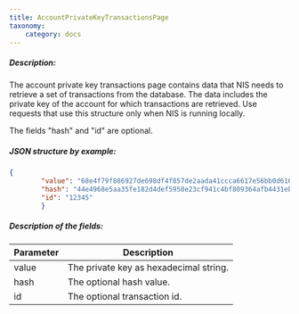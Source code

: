```yaml
---
title: AccountPrivateKeyTransactionsPage
taxonomy:
    category: docs
---
```


 
##### Description: 
The account private key transactions page contains data that NIS needs to retrieve a set of transactions from the database. The data includes the private key of the account for which transactions are retrieved. Use requests that use this structure only when NIS is running locally.

 
The fields "hash" and "id" are optional.

 
##### JSON structure by example: 
```json
{
        "value": "68e4f79f886927de698df4f857de2aada41ccca6617e56bb0d61623b35b08cc0",
        "hash": "44e4968e5aa35fe182d4def5958e23cf941c4bf809364afb4431ebbf6a18c039",
        "id": "12345"
        }
``` 
##### Description of the fields: 

| Parameter | Description |
|------|------|
| value | The private key as hexadecimal string. |
| hash | The optional hash value. |
| id | The optional transaction id. |

 
